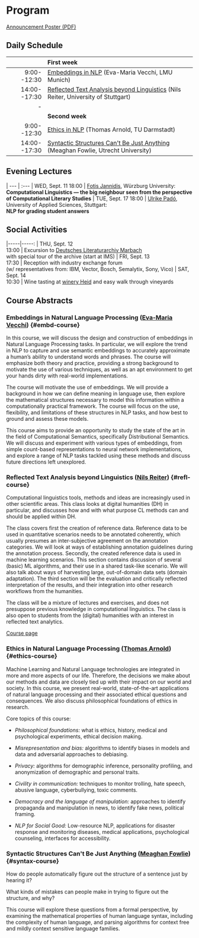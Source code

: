 
# Program

[Announcement Poster (PDF)](assets/CLschool19poster.pdf)


## Daily Schedule

| | First week
|---:|:---
|  9:00--12:30 | [Embeddings in NLP](#embd-course) (Eva-Maria Vecchi, LMU Munich) 
| 14:00--17:30 | [Reflected Text Analysis beyond Linguistics](#refl-course) (Nils Reiter, University of Stuttgart) 
|-
| | **Second week**
|  9:00--12:30 | [Ethics in NLP](#ethics-course) (Thomas Arnold, TU Darmstadt) 
| 14:00--17:30 | [Syntactic Structures Can't Be Just Anything](#syntax-course) (Meaghan Fowlie, Utrecht University) 


## Evening Lectures

| --- | :---
| WED, Sept. 11  18:00 | [Fotis Jannidis](http://www.jannidis.de/), Würzburg University: <br>  **Computational Linguistics — the big neighbour seen from the perspective of Computational Literary Studies**
| TUE, Sept. 17  18:00 | [Ulrike Padó](https://nlpado.de/~ulrike/), University of Applied Sciences, Stuttgart: <br>  **NLP for grading student answers**


## Social Activities

|-----|-----:
| THU, Sept. 12 <br> 13:00 | Excursion to [Deutsches Literaturarchiv Marbach](https://www.dla-marbach.de/en) <br> with special tour of the archive (start at IMS)
| FRI, Sept. 13 <br> 17:30 | Reception with industry exchange forum <br>(w/ representatives from: IBM, Vector, Bosch, Semalytix, Sony, Vico)
| SAT, Sept. 14 <br> 10:30 | Wine tasting at [winery Heid](http://www.weingut-heid.de) and easy walk through vineyards


## Course Abstracts


### Embeddings in Natural Language Processing ([Eva-Maria Vecchi](https://www.vecchi.com/eva/)) {#embd-course}

In this course, we will discuss the design and construction of
embeddings in Natural Language Processing tasks. In particular,
we will explore the trend in NLP to capture and use semantic
embeddings to accurately approximate a human’s ability to
understand words and phrases. The course will emphasize both
theory and practice, providing a strong background to motivate
the use of various techniques, as well as an apt environment to
get your hands dirty with real-world implementations.

The course will motivate the use of embeddings. We will provide a
background in how we can define meaning in language use, then
explore the mathematical structures necessary to model this
information within a computationally practical framework. The
course will focus on the use, flexibility, and limitations of
these structures in NLP tasks, and how best to ground and assess
these models.

This course aims to provide an opportunity to study the state of
the art in the field of Computational Semantics, specifically
Distributional Semantics. We will discuss and experiment with
various types of embeddings, from simple count-based
representations to neural network implementations, and explore a
range of NLP tasks tackled using these methods and discuss future
directions left unexplored.


### Reflected Text Analysis beyond Linguistics ([Nils Reiter](http://www.ims.uni-stuttgart.de/institut/mitarbeiter/reiterns/)) {#refl-course}

Computational linguistics tools, methods and ideas are
increasingly used in other scientific areas. This class looks at
digital humanities (DH) in particular, and discusses how and with
what purpose CL methods can and should be applied within DH. 

The class covers first the creation of reference data. Reference data
to be used in quantitative scenarios needs to be annotated coherently,
which usually presumes an inter-subjective agreement on the annotation
categories. We will look at ways of establishing annotation guidelines
during the annotation process. Secondly, the created reference data is
used in machine learning scenarios. This section contains discussion
of several (basic) ML algorithms, and their use in a shared task-like
scenario. We will also talk about ways of harvesting large,
out-of-domain data sets (domain adaptation). The third section will be
the evaluation and critically reflected interpretation of the results,
and their integration into other research workflows from the
humanities.

The class will be a mixture of lectures and exercises, and does
not presuppose previous knowledge in computational
linguistics. The class is also open to students from
the (digital) humanities with an interest in reflected text
analytics.

[Course page](https://nilsreiter.de/refl2019)


### Ethics in Natural Language Processing ([Thomas Arnold](https://www.informatik.tu-darmstadt.de/ukp/ukp_home/staff_ukp/detailseite_mitarbeiter_1_53376.en.jsp)) {#ethics-course}

Machine Learning and Natural Language technologies are integrated
in more and more aspects of our life. Therefore, the decisions we
make about our methods and data are closely tied up with their
impact on our world and society. In this course, we present
real-world, state-of-the-art applications of natural language
processing and their associated ethical questions and
consequences. We also discuss philosophical foundations of ethics
in research. 

Core topics of this course:

- *Philosophical foundations:* what is ethics, history, medical and
  psychological experiments, ethical decision making.
  
- *Misrepresentation and bias:* algorithms to identify biases in models
  and data and adversarial approaches to debiasing.
  
- *Privacy:* algorithms for demographic inference, personality
  profiling, and anonymization of demographic and personal traits.
  
- *Civility in communication:* techniques to monitor trolling, hate
  speech, abusive language, cyberbullying, toxic comments.
  
- *Democracy and the language of manipulation:* approaches to identify
  propaganda and manipulation in news, to identify fake news,
  political framing.
  
- *NLP for Social Good:* Low-resource NLP, applications for disaster
  response and monitoring diseases, medical applications,
  psychological counseling, interfaces for accessibility.


### Syntactic Structures Can't Be Just Anything ([Meaghan Fowlie](https://meaghanfowlie.com/)) {#syntax-course}

How do people automatically figure out the structure of a sentence
just by hearing it?

What kinds of mistakes can people make in trying to figure out the
structure, and why?

This course will explore these questions from a formal perspective, by
examining the mathematical properties of human language syntax,
including the complexity of human language, and parsing algorithms for
context free and mildly context sensitive language families.



